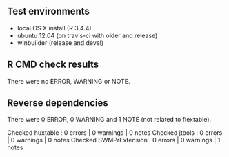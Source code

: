 ## Test environments

- local OS X install (R 3.4.4)
- ubuntu 12.04 (on travis-ci with older and release)
- winbuilder (release and devel)

## R CMD check results

There were no ERROR, WARNING or NOTE. 

## Reverse dependencies

There were 0 ERROR, 0 WARNING and 1 NOTE (not related to flextable). 

Checked huxtable        : 0 errors | 0 warnings | 0 notes
Checked jtools          : 0 errors | 0 warnings | 0 notes
Checked SWMPrExtension  : 0 errors | 0 warnings | 1 notes
